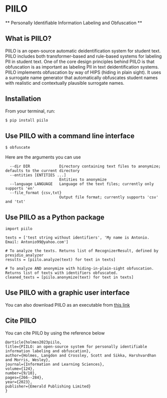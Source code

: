 # PIILO
** Personally Identifiable Information Labeling and Obfuscation **

## What is PIILO?
PIILO is an open-source automatic deidentification system for student text. PIILO includes both transformer-based and rule-based systems for labeling PII in student text. One of the core design principles behind PIILO is that obfuscation is as important as labeling PII in text deidentification systems. PIILO implements obfuscation by way of HIPS (hiding in plain sight). It uses a surrogate name generator that automatically obfuscates student names with realistic and contextually plausible surrogate names. 

## Installation
From your terminal, run:

```bash
$ pip install piilo
```

## Use PIILO with a command line interface
```bash
$ obfuscate
```

Here are the arguments you can use
```
  --dir DIR             Directory containing text files to anonymize; defaults to the current directory
  --entities [ENTITIES ...]
                        Entities to anonymize
  --language LANGUAGE   Language of the text files; currently only supports 'en'
  --file_format {csv,txt}
                        Output file format; currently supports 'csv' and 'txt'
```

## Use PIILO as a Python package
```
import piilo

texts = ['test string without identifiers', 'My name is Antonio. Email: Antonio99@yahoo.com']

# To analyze the texts. Returns list of RecognizerResult, defined by presidio_analyzer
results = [piilo.analyze(text) for text in texts]

# To analyze AND anonymize with hiding-in-plain-sight obfuscation. Returns list of texts with identifiers obfuscated.
cleaned_texts = [piilo.anonymize(text) for text in texts]
```

## Use PIILO with a graphic user interface
You can also download PIILO as an executable from [this link](https://www.linguisticanalysistools.org/piilo.html)

## Cite PIILO
You can cite PIILO by using the reference below

    @article{holmes2023piilo,
    title={PIILO: an open-source system for personally identifiable information labeling and obfuscation},
    author={Holmes, Langdon and Crossley, Scott and Sikka, Harshvardhan and Morris, Wesley},
    journal={Information and Learning Sciences},
    volume={124},
    number={9/10},
    pages={266--284},
    year={2023},
    publisher={Emerald Publishing Limited}
    }

